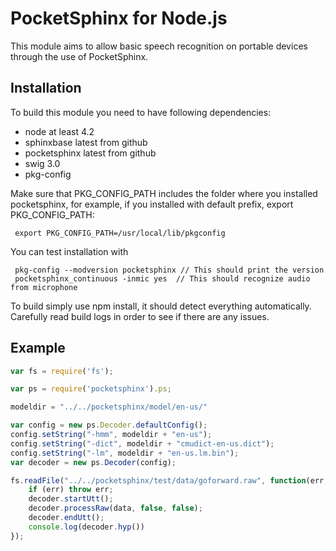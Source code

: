 # PocketSphinx for Node.js

This module aims to allow basic speech recognition on portable devices
through the use of PocketSphinx.

## Installation

To build this module you need to have following dependencies:
  
  * node at least 4.2
  * sphinxbase latest from github
  * pocketsphinx latest from github
  * swig 3.0
  * pkg-config

Make sure that PKG_CONFIG_PATH includes the folder where you installed pocketsphinx, for example, if you installed with default prefix, export PKG_CONFIG_PATH:

     export PKG_CONFIG_PATH=/usr/local/lib/pkgconfig

You can test installation with 

     pkg-config --modversion pocketsphinx // This should print the version
     pocketsphinx_continuous -inmic yes  // This should recognize audio from microphone

To build simply use npm install, it should detect everything automatically. Carefully read
build logs in order to see if there are any issues.

## Example

```javascript
var fs = require('fs');

var ps = require('pocketsphinx').ps;

modeldir = "../../pocketsphinx/model/en-us/"

var config = new ps.Decoder.defaultConfig();
config.setString("-hmm", modeldir + "en-us");
config.setString("-dict", modeldir + "cmudict-en-us.dict");
config.setString("-lm", modeldir + "en-us.lm.bin");
var decoder = new ps.Decoder(config);

fs.readFile("../../pocketsphinx/test/data/goforward.raw", function(err, data) {
    if (err) throw err;
    decoder.startUtt();
    decoder.processRaw(data, false, false);
    decoder.endUtt();
    console.log(decoder.hyp())
});
```
